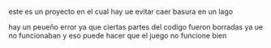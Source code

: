 este es un proyecto en el cual hay ue evitar caer basura en un lago

hay un peueño error ya que ciertas partes del codigo fueron borradas ya ue no funcionaban y eso puede hacer que el juego no funcione bien
